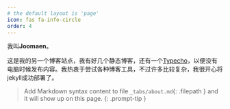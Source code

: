 ```yaml
---
# the default layout is 'page'
icon: fas fa-info-circle
order: 4
---
```

我叫**Joomaen**。

这是我的另一个博客站点，我有好几个静态博客，还有一个[Typecho](https://blog.zyg.im)，以便没有电脑时候发布内容。我热衷于尝试各种博客工具，不过许多比较复杂，我很开心将jekyll成功部署了。

> Add Markdown syntax content to file `_tabs/about.md`{: .filepath } and it will show up on this page.
{: .prompt-tip }
